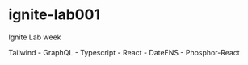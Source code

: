 # ignite-lab001
Ignite Lab week

Tailwind -
GraphQL -
Typescript -
React -
DateFNS -
Phosphor-React
